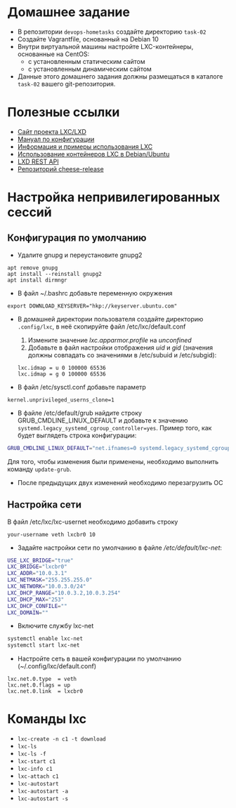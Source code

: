 # Домашнее задание

- В репозитории `devops-hometasks` создайте директорию `task-02`
- Создайте Vagrantfile, основанный на Debian 10
- Внутри виртуальной машины настройте LXC-контейнеры, основанные на CentOS:
  - с установленным статическим сайтом
  - с установленным динамическим сайтом
- Данные этого домашнего задания должны размещаться в каталоге `task-02` вашего git-репозитория.

# Полезные ссылки

- [Сайт проекта LXC/LXD](https://linuxcontainers.org/)
- [Мануал по конфигурации](https://linuxcontainers.org/lxc/manpages/man5/lxc.container.conf.5.html)
- [Информация и примеры использования LXC](https://saturn.ffzg.hr/rot13/index.cgi?action=display_html;page_name=lxc)
- [Использование контейнеров LXC в Debian/Ubuntu](https://www.opennet.ru/tips/2413_lxc_container_chroot_limit_debian_cgroup.shtml)
- [LXD REST API](https://linuxcontainers.org/lxd/rest-api/)
- [Репозиторий cheese-release](https://centos.pkgs.org/7/cheese-x86_64/cheese-release-7-1.noarch.rpm.html)


# Настройка непривилегированных сессий

## Конфигурация по умолчанию

* Удалите gnupg и переустановите gnupg2
```
apt remove gnupg
apt install --reinstall gnupg2
apt install dirmngr
```

* В файл ~/.bashrc добавьте переменную окружения
```
export DOWNLOAD_KEYSERVER="hkp://keyserver.ubuntu.com"
```

* В домашней директории пользователя создайте директорию `.config/lxc`, в неё скопируйте файл /etc/lxc/default.conf

  1. Измените значение *lxc.apparmor.profile* на *unconfined*
  1. Добавьте в файл настройки отображения *uid* и *gid* (значения должны совпадать со значениями в /etc/subuid и /etc/subgid):
    ```
    lxc.idmap = u 0 100000 65536
    lxc.idmap = g 0 100000 65536
    ```

* В файл /etc/sysctl.conf добавьте параметр
```
kernel.unprivileged_userns_clone=1
```

* В файле /etc/default/grub найдите строку GRUB_CMDLINE_LINUX_DEFAULT и добавьте к значению ` systemd.legacy_systemd_cgroup_controller=yes`. Пример того, как будет выглядеть строка конфигурации:
```bash
GRUB_CMDLINE_LINUX_DEFAULT="net.ifnames=0 systemd.legacy_systemd_cgroup_controller=yes"
```
Для того, чтобы изменения были применены, необходимо выполнить команду `update-grub`.

* После предыдущих двух изменений необходимо перезагрузить ОС


## Настройка сети

В файл /etc/lxc/lxc-usernet необходимо добавить строку
```
your-username veth lxcbr0 10
```

* Задайте настройки сети по умолчанию в файле */etc/default/lxc-net*:
```bash
USE_LXC_BRIDGE="true"
LXC_BRIDGE="lxcbr0"
LXC_ADDR="10.0.3.1"
LXC_NETMASK="255.255.255.0"
LXC_NETWORK="10.0.3.0/24"
LXC_DHCP_RANGE="10.0.3.2,10.0.3.254"
LXC_DHCP_MAX="253"
LXC_DHCP_CONFILE=""
LXC_DOMAIN=""
```

* Включите службу lxc-net
```bash
systemctl enable lxc-net
systemctl start lxc-net
```

* Настройте сеть в вашей конфигурации по умолчанию (~/.config/lxc/default.conf)
```
lxc.net.0.type  = veth
lxc.net.0.flags = up
lxc.net.0.link  = lxcbr0
```


# Команды lxc
- `lxc-create -n c1 -t download`
- `lxc-ls`
- `lxc-ls -f`
- `lxc-start c1`
- `lxc-info c1`
- `lxc-attach c1`
- `lxc-autostart`
- `lxc-autostart -a`
- `lxc-autostart -s`

